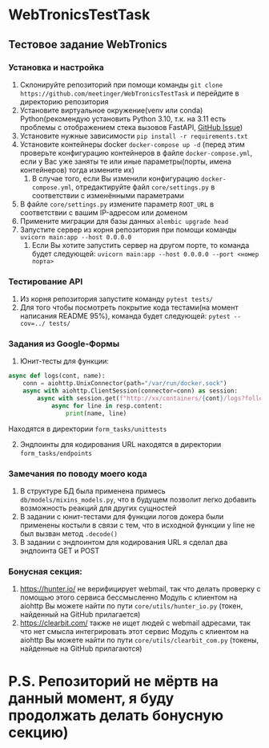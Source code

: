 # WebTronicsTestTask

## Тестовое задание WebTronics

### Установка и настройка

1. Склонируйте репозиторий при помощи команды `git clone https://github.com/meetinger/WebTronicsTestTask` 
и перейдите в директорию репозитория
2. Установите виртуальное окружение(venv или conda) Python(рекомендую установить Python 3.10,
   т.к. на 3.11 есть проблемы с отображением стека вызовов FastAPI,
   [GitHub Issue](https://github.com/tiangolo/fastapi/issues/5740))
3. Установите нужные зависимости `pip install -r requirements.txt`
4. Установите контейнеры docker `docker-compose up -d`
   (перед этим проверьте конфигурацию контейнеров в файле `docker-compose.yml`,
   если у Вас уже заняты те или иные параметры(порты, имена контейнеров) тогда измените их)
    1. В случае того, если Вы изменили конфигурацию `docker-compose.yml`, отредактируйте
       файл `core/settings.py` в соответствии с изменёнными параметрами
5. В файле `core/settings.py` измените параметр `ROOT_URL` в соответствии с вашим IP-адресом или доменом
6. Примените миграции для базы данных `alembic upgrade head`
7. Запустите сервер из корня репозитория при помощи команды `uvicorn main:app --host 0.0.0.0`
    1. Если Вы хотите запустить сервер на другом порте, то команда будет следующей:
       `uvicorn main:app --host 0.0.0.0 --port <номер порта>`

### Тестирование API

1. Из корня репозитория запустите команду `pytest tests/`
2. Для того чтобы посмотреть покрытие кода тестами(на момент написания README 95%), команда будет следующей:
   `pytest --cov=../ tests/`

### Задания из Google-Формы

1. Юнит-тесты для функции:

```python
async def logs(cont, name):
    conn = aiohttp.UnixConnector(path="/var/run/docker.sock")
    async with aiohttp.ClientSession(connector=conn) as session:
        async with session.get(f"http://xx/containers/{cont}/logs?follow=1&stdout=1") as resp:
            async for line in resp.content:
                print(name, line)
```

Находятся в директории `form_tasks/unittests`

2. Эндпоинты для кодирования URL находятся в директории `form_tasks/endpoints`

### Замечания по поводу моего кода

1. В структуре БД была применена примесь `db/models/mixins_models.py`, что в будущем позволит легко добавить возможность
   реакций для других сущностей
2. В задании с юнит-тестами для функции логов докера были применены костыли в связи с тем,
   что в исходной функции у line не был вызван метод `.decode()`
3. В задании с эндпоинтом для кодирования URL я сделал два эндпоинта GET и POST


### Бонусная секция:
1. https://hunter.io/ не верифицирует webmail, так что делать проверку с помощью этого сервиса бессмысленно
Модуль с клиентом на aiohttp Вы можете найти по пути `core/utils/hunter_io.py` (токен, найденный на GitHub прилагается)
2. https://clearbit.com/ также не ищет людей с webmail адресами, так что нет смысла интегрировать этот сервис
Модуль с клиентом на aiohttp Вы можете найти по пути `core/utils/clearbit_com.py` (токены, найденные на GitHub прилагаются)
# P.S. Репозиторий не мёртв на данный момент, я буду продолжать делать бонусную секцию)
